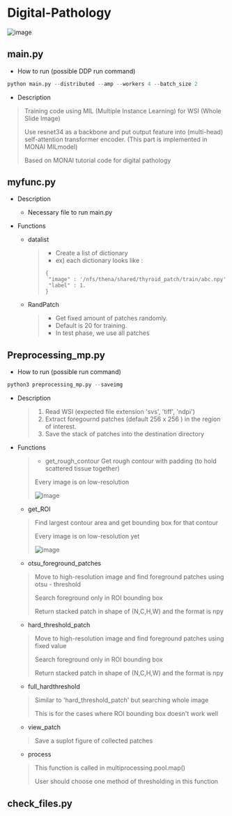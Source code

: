 # Digital-Pathology

![image](https://user-images.githubusercontent.com/100391059/200576233-0055a1c9-e329-4103-a73f-4683814a9e10.png)

## main.py
- How to run (possible DDP run command)
``` python
python main.py --distributed --amp --workers 4 --batch_size 2
```
- Description 
> Training code using MIL (Multiple Instance Learning) for WSI (Whole Slide Image) 
> 
> Use resnet34 as a backbone and put output feature into (multi-head) self-attention transformer encoder. (This part is implemented in MONAI MILmodel)
> 
> Based on MONAI tutorial code for digital pathology

## myfunc.py
- Description
  - Necessary file to run main.py
  
- Functions
  - datalist
    > - Create a list of dictionary 
    > - ex) each dictionary looks like :
    > ```
    > {
    >  "image" : '/nfs/thena/shared/thyroid_patch/train/abc.npy'
    >  "label" : 1.
    > }
    > ```
    
  - RandPatch
    > - Get fixed amount of patches randomly. 
    > - Default is 20 for training. 
    > - In test phase, we use all patches
    
## Preprocessing_mp.py
- How to run (possible run command)
``` python
python3 preprocessing_mp.py --saveimg
```
- Description
  > 1. Read WSI (expected file extension 'svs', 'tiff', 'ndpi')
  > 2. Extract foregournd patches (default 256 x 256 ) in the region of interest.
  > 3. Save the stack of patches into the destination directory
  
- Functions
  > - get_rough_contour
  > Get rough contour with padding (to hold scattered tissue together)
  > 
  > Every image is on low-resolution
  > 
  > ![image](https://user-images.githubusercontent.com/100391059/200582617-4bbf5946-f5b3-4727-9ac6-764d042fa08d.png)



  - get_ROI
  > Find largest contour area and get bounding box for that contour
  > 
  > Every image is on low-resolution yet
  > 
  > ![image](https://user-images.githubusercontent.com/100391059/200583324-5b5f1f5b-f58c-4b7e-94b5-f667c91092f6.png)
  
  - otsu_foreground_patches
  > Move to high-resolution image and find foreground patches using otsu - threshold
  > 
  > Search foreground only in ROI bounding box
  > 
  > Return stacked patch in shape of (N,C,H,W) and the format is npy

 
  - hard_threshold_patch
  > Move to high-resolution image and find foreground patches using fixed value
  > 
  > Search foreground only in ROI bounding box
  > 
  > Return stacked patch in shape of (N,C,H,W) and the format is npy

  - full_hardthreshold
  > Similar to 'hard_threshold_patch' but searching whole image
  > 
  > This is for the cases where ROI bounding box doesn't work well

  - view_patch
  > Save a suplot figure of collected patches

  - process
  > This function is called in multiprocessing.pool.map()
  > 
  > User should choose one method of thresholding in this function

## check_files.py
